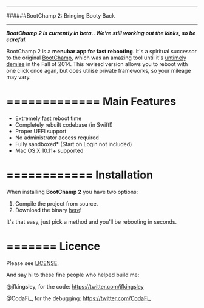 ****************************************
######BootChamp 2: Bringing Booty Back
****************************************

***BootChamp 2 is currently in beta.. We're still working out the kinks, so be careful.***

BootChamp 2 is a **menubar app for fast rebooting**. 
It's a spiritual successor to the original [BootChamp](https://github.com/kainjow/BootChamp), which was an amazing tool until it's [untimely demise](http://kainjow.tumblr.com/post/128933657269/bootchamp-and-el-capitan) in the Fall of 2014. This revised version allows you to reboot with one click once agan, but does utilise private frameworks, so your mileage may vary.

=============
Main Features
=============

* Extremely fast reboot time
* Completely rebuilt codebase (in Swift!)
* Proper UEFI support
* No administrator access required
* Fully sandboxed* (Start on Login not included)
* Mac OS X 10.11+ supported


============
Installation
============


When installing **BootChamp 2** you have two options:

1. Compile the project from source.
2. Download the binary [here](builds/v1.zip)!

It's that easy, just pick a method and you'll be rebooting in seconds.


=======
Licence
=======

Please see [LICENSE](LICENSE).


And say hi to these fine people who helped build me:

@jfkingsley, for the code: https://twitter.com/jfkingsley

@CodaFi_, for the debugging: https://twitter.com/CodaFi_

